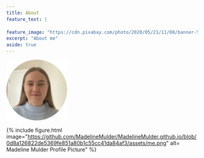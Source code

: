 ```yaml
---
title: About
feature_text: |
 
feature_image: "https://cdn.pixabay.com/photo/2020/05/21/11/08/banner-5200269_1280.jpg"
excerpt: "About me"
aside: true
---
```


![Madeline Mulder Profile Picture](https://github.com/MadelineMulder/MadelineMulder.github.io/blob/0d8a126822de5369fe851a80b1c55cc41da84af3/assets/me.png)

{% include figure.html image="https://github.com/MadelineMulder/MadelineMulder.github.io/blob/0d8a126822de5369fe851a80b1c55cc41da84af3/assets/me.png" alt= Madeline Mulder Profile Picture" %}
